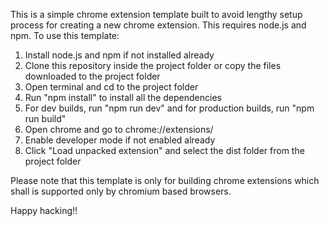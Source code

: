 This is a simple chrome extension template built to avoid lengthy setup process for creating a new chrome extension. This requires node.js and npm. To use this template:

1. Install node.js and npm if not installed already
2. Clone this repository inside the project folder or copy the files downloaded to the project folder
3. Open terminal and cd to the project folder
4. Run "npm install" to install all the dependencies
5. For dev builds, run "npm run dev" and for production builds, run "npm run build"
6. Open chrome and go to chrome://extensions/
7. Enable developer mode if not enabled already
8. Click "Load unpacked extension" and select the dist folder from the project folder

Please note that this template is only for building chrome extensions which shall is supported only by chromium based browsers.

Happy hacking!!
